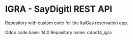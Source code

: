 # IGRA - SayDigitl REST API

Repository with custom code for the ItalGas reservation app. 
 
Odoo code base: 14.0 
Repository name: odoo14_igra
